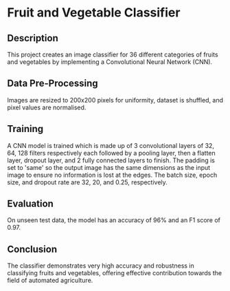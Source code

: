 # Fruit and Vegetable Classifier

## Description
This project creates an image classifier for 36 different categories of fruits and vegetables by implementing a Convolutional Neural Network (CNN).

## Data Pre-Processing
Images are resized to 200x200 pixels for uniformity, dataset is shuffled, and pixel values are normalised.

## Training
A CNN model is trained which is made up of 3 convolutional layers of 32, 64, 128 filters respectively each followed by a pooling layer, then a flatten layer, dropout layer, and 2 fully connected layers to finish. The padding is set to 'same' so the output image has the same dimensions as the input image to ensure no information is lost at the edges. The batch size, epoch size, and dropout rate are 32, 20, and 0.25, respectively.

## Evaluation
On unseen test data, the model has an accuracy of 96% and an F1 score of 0.97.

## Conclusion
The classifier demonstrates very high accuracy and robustness in classifying fruits and vegetables, offering effective contribution towards the field of automated agriculture.
